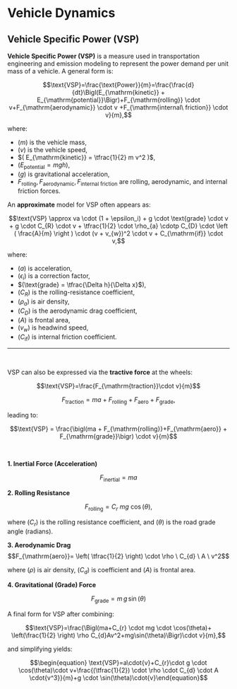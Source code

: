 # Vehicle Dynamics

## Vehicle Specific Power (VSP)

**Vehicle Specific Power (VSP)** is a measure used in transportation engineering and emission modeling to represent the power demand per unit mass of a vehicle. A general form is:

<div align="center" style="text-align: center;">

$$\text{VSP}=\frac{\text{Power}}{m}=\frac{\frac{d}{dt}\Bigl(E_{\mathrm{kinetic}} + E_{\mathrm{potential}}\Bigr)+F_{\mathrm{rolling}} \cdot v+F_{\mathrm{aerodynamic}} \cdot v +F_{\mathrm{internal\ friction}} \cdot v}{m},$$

</div>

where:
- $( m )$ is the vehicle mass,  
- $( v )$ is the vehicle speed,  
- $( E_{\mathrm{kinetic}} = \tfrac{1}{2} m v^2 )$,  
- $( E_{\mathrm{potential}} = mgh )$,  
- $( g )$ is gravitational acceleration,  
- $F_{\mathrm{rolling}}, F_{\mathrm{aerodynamic}},F_{\mathrm{internal\ friction}}$ are rolling, aerodynamic, and internal friction forces.

An **approximate** model for VSP often appears as:

$$\text{VSP} \approx va \cdot (1 + \epsilon_i) + g \cdot \text{grade} \cdot v + g \cdot C_{R} \cdot v + \tfrac{1}{2} \cdot \rho_{a} \cdotp C_{D} \cdot \left ( \frac{A}{m} \right ) \cdot (v + v_{w})^2 \cdot v + C_{\mathrm{if}} \cdot v,$$

where:
- $( a )$ is acceleration,  
- $( \epsilon_i )$ is a correction factor,  
- $(\text{grade} = \tfrac{\Delta h}{\Delta x}$),  
- $(C_{R})$ is the rolling-resistance coefficient,  
- $(\rho_{a})$ is air density,  
- $(C_{D})$ is the aerodynamic drag coefficient,  
- $(A)$ is frontal area,  
- $(v_{w})$ is headwind speed,  
- $(C_{\mathrm{if}})$ is internal friction coefficient.

---

<br>

VSP can also be expressed via the **tractive force** at the wheels:

$$\text{VSP}=\frac{F_{\mathrm{traction}}\cdot v}{m}$$

$$F_{\mathrm{traction}}=ma+F_{\mathrm{rolling}}+F_{\mathrm{aero}}+F_{\mathrm{grade}},$$

leading to:

$$\text{VSP} = \frac{\bigl(ma + F_{\mathrm{rolling}}+F_{\mathrm{aero}} + F_{\mathrm{grade}}\bigr) \cdot v}{m}$$

<br>

**1. Inertial Force (Acceleration)**
   
   $$F_{\mathrm{inertial}} = ma$$

**2. Rolling Resistance**  
   
   $$F_{\mathrm{rolling}}=C_{r} \ mg \ \cos(\theta),$$
   
   where $(C_{r})$ is the rolling resistance coefficient, and $(\theta)$ is the road grade angle (radians).

**3. Aerodynamic Drag**  
   $$F_{\mathrm{aero}}= \left( \tfrac{1}{2} \right) \cdot \rho \ C_{d} \ A \ v^2$$
   
   where $(\rho)$ is air density, $(C_{d})$ is coefficient 
   and $(A)$ is frontal area.

**4. Gravitational (Grade) Force**

   $$F_{\mathrm{grade}}=m\,g\,\sin(\theta)$$

A final form for VSP after combining:

$$\text{VSP}=\frac{\Bigl(ma+C_{r} \cdot mg \cdot \cos(\theta)+ \left(\frac{1}{2} \right) \rho C_{d}Av^2+mg\sin(\theta)\Bigr)\cdot v}{m},$$

and simplifying yields:

$$\begin{equation} \text{VSP}=a\cdot{v}+C_{r}\cdot g \cdot \cos(\theta)\cdot v+\frac{(\tfrac{1}{2}) \cdot \rho \cdot C_{d} \cdot A \cdot{v^3}}{m}+g \cdot \sin(\theta)\cdot{v}\end{equation}$$
